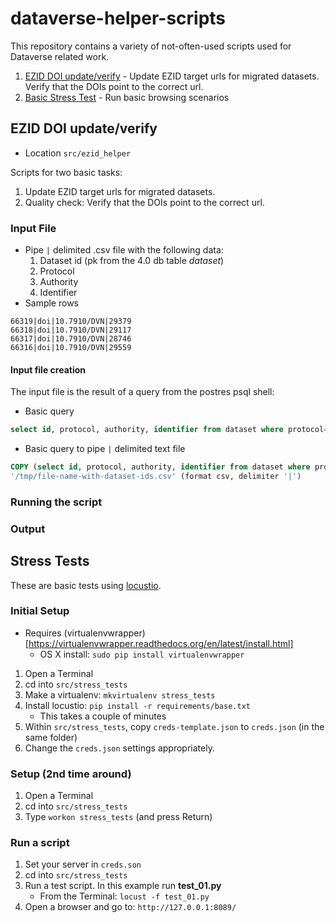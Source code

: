 # dataverse-helper-scripts

This repository contains a variety of not-often-used scripts used for Dataverse related work.


1.  [EZID DOI update/verify](#ezid-doi-updateverify) - Update EZID target urls for migrated datasets.  Verify that the DOIs point to the correct url.
2. [Basic Stress Test](#stress-tests) - Run basic browsing scenarios

## EZID DOI update/verify

* Location ```src/ezid_helper```

Scripts for two basic tasks:
  1. Update EZID target urls for migrated datasets.  
  2. Quality check: Verify that the DOIs point to the correct url.

### Input File

- Pipe ```|``` delimited .csv file with the following data:
  1.  Dataset id (pk from the 4.0 db table *dataset*)
  2.  Protocol 
  3.  Authority
  4.  Identifier
- Sample rows
```text
66319|doi|10.7910/DVN|29379
66318|doi|10.7910/DVN|29117
66317|doi|10.7910/DVN|28746
66316|doi|10.7910/DVN|29559
```

#### Input file creation

The input file is the result of a query from the postres psql shell:

* Basic query
```sql
select id, protocol, authority, identifier from dataset where protocol='doi' and authority='10.7910/DVN' order by id desc;
```

* Basic query to pipe ```|``` delimited text file

```sql
COPY (select id, protocol, authority, identifier from dataset where protocol='doi' and authority='10.7910/DVN' order by id desc) TO
'/tmp/file-name-with-dataset-ids.csv' (format csv, delimiter '|')
```

### Running the script

### Output


## Stress Tests

These are basic tests using [locustio](http://docs.locust.io/en/latest/quickstart.html).

### Initial Setup


- Requires (virtualenvwrapper)[https://virtualenvwrapper.readthedocs.org/en/latest/install.html]
    - OS X install: ```sudo pip install virtualenvwrapper```

1. Open a Terminal    
1. cd into ```src/stress_tests```
1. Make a virtualenv: ```mkvirtualenv stress_tests```
1. Install locustio: ```pip install -r requirements/base.txt```
    - This takes a couple of minutes
1. Within ```src/stress_tests```, copy ```creds-template.json``` to ```creds.json``` (in the same folder)
1. Change the ```creds.json``` settings appropriately.

### Setup (2nd time around)

1. Open a Terminal    
1. cd into ```src/stress_tests```
1. Type ```workon stress_tests``` (and press Return)

### Run a script

1. Set your server in ```creds.son```
1. cd into ```src/stress_tests```
1. Run a test script.  In this example run **test_01.py**
    - From the Terminal: ```locust -f test_01.py```
1. Open a browser and go to: ```http://127.0.0.1:8089/```    

